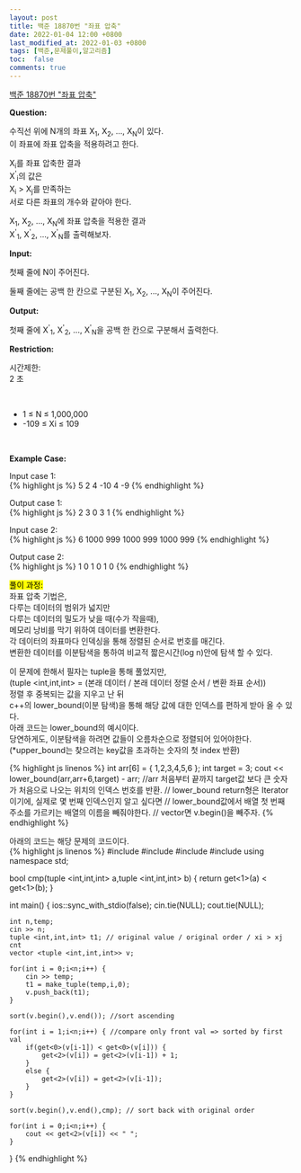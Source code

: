 ```yaml
---
layout: post
title: 백준 18870번 "좌표 압축"
date: 2022-01-04 12:00 +0800
last_modified_at: 2022-01-03 +0800
tags: [백준,문제풀이,알고리즘]
toc:  false
comments: true
---
```


[백준 18870번 "좌표 압축"](https://www.acmicpc.net/problem/18870)<br>

<strong>Question:</strong>  

수직선 위에 N개의 좌표 X<sub>1</sub>, X<sub>2</sub>, ..., X<sub>N</sub>이 있다. <br>
이 좌표에 좌표 압축을 적용하려고 한다. <br>

X<sub>i</sub>를 좌표 압축한 결과  <br>
X<sup>'</sup><sub>i</sub>의 값은  <br>
X<sub>i</sub> > X<sub>j</sub>를 만족하는  <br>
서로 다른 좌표의 개수와 같아야 한다. <br>

X<sub>1</sub>, X<sub>2</sub>, ..., X<sub>N</sub>에 좌표 압축을 적용한 결과  <br>
X<sup>'</sup><sub>1</sub>, X<sup>'</sup><sub>2</sub>, ..., X<sup>'</sup><sub>N</sub>를 출력해보자. <br>

<strong>Input:</strong>  

첫째 줄에 N이 주어진다. <br>

둘째 줄에는 공백 한 칸으로 구분된 X<sub>1</sub>, X<sub>2</sub>, ..., X<sub>N</sub>이 주어진다. <br>

<strong>Output:</strong>  


첫째 줄에 X<sup>'</sup><sub>1</sub>, X<sup>'</sup><sub>2</sub>, ..., X<sup>'</sup><sub>N</sub>을 공백 한 칸으로 구분해서 출력한다. <br>


<strong>Restriction:</strong>  


시간제한:<br>
2 초

<br>
<ul>
<li>1 ≤ N ≤ 1,000,000
<li>-109 ≤ Xi ≤ 109
</ul>
<br>

<strong>Example Case:</strong>   

Input case 1: <br>
{% highlight js %}
5
2 4 -10 4 -9
{% endhighlight %}

Output case 1: <br>
{% highlight js %}
2 3 0 3 1
{% endhighlight %}  

Input case 2: <br>
{% highlight js %}
6
1000 999 1000 999 1000 999
{% endhighlight %}

Output case 2: <br>
{% highlight js %}
1 0 1 0 1 0
{% endhighlight %}  


<mark>풀이 과정:</mark>  
좌표 압축 기법은,  <br>
다루는 데이터의 범위가 넓지만 <br>
다루는 데이터의 밀도가 낮을 때(수가 작을때),  <br>
메모리 낭비를 막기 위하여 데이터를 변환한다. <br>
각 데이터의 좌표마다 인덱싱을 통해 정렬된 순서로 번호를 매긴다.  <br>
변환한 데이터를 이분탐색을 통하여 비교적 짧은시간(log n)안에 탐색 할 수 있다. 
<p>

이 문제에 한해서 필자는 tuple을 통해 풀었지만,  <br>
(tuple <int,int,int> = (본래 데이터 / 본래 데이터 정렬 순서 / 변환 좌표 순서))<br>
정렬 후 중복되는 값을 지우고 난 뒤  <br>
c++의 lower_bound(이분 탐색)을 통해 해당 값에 대한 인덱스를 편하게 받아 올 수 있다. <br>
아래 코드는 lower_bound의 예시이다. <br>
당연하게도, 이분탐색을 하려면 값들이 오름차순으로 정렬되어 있어야한다.<br>
(*upper_bound는 찾으려는 key값을 초과하는 숫자의 첫 index 반환)
<p>

{% highlight js linenos %}
int arr[6] = { 1,2,3,4,5,6 };
int target = 3;
cout << lower_bound(arr,arr+6,target) - arr;
//arr 처음부터 끝까지 target값 보다 큰 숫자가 처음으로 나오는 위치의 인덱스 번호를 반환.
// lower_bound return형은 Iterator이기에, 실제로 몇 번째 인덱스인지 알고 싶다면
// lower_bound값에서 배열 첫 번째 주소를 가르키는 배열의 이름을 빼줘야한다.
// vector면 v.begin()을 빼주자.
{% endhighlight %}
<p>
아래의 코드는 해당 문제의 코드이다. <br>
{% highlight js linenos %}
#include <iostream>
#include <vector>
#include <algorithm>
#include <tuple>
using namespace std;

bool cmp(tuple <int,int,int> a,tuple <int,int,int> b) {
    return get<1>(a) < get<1>(b);
}

int main() {
    ios::sync_with_stdio(false);
    cin.tie(NULL);
    cout.tie(NULL);

    int n,temp;
    cin >> n;
    tuple <int,int,int> t1; // original value / original order / xi > xj cnt
    vector <tuple <int,int,int>> v;
    
    for(int i = 0;i<n;i++) {
        cin >> temp;
        t1 = make_tuple(temp,i,0);
        v.push_back(t1);
    }

    sort(v.begin(),v.end()); //sort ascending

    for(int i = 1;i<n;i++) { //compare only front val => sorted by first val
        if(get<0>(v[i-1]) < get<0>(v[i])) {
            get<2>(v[i]) = get<2>(v[i-1]) + 1; 
        }
        else {
            get<2>(v[i]) = get<2>(v[i-1]);
        }
    }

    sort(v.begin(),v.end(),cmp); // sort back with original order

    for(int i = 0;i<n;i++) {
        cout << get<2>(v[i]) << " ";
    }

}
{% endhighlight %}